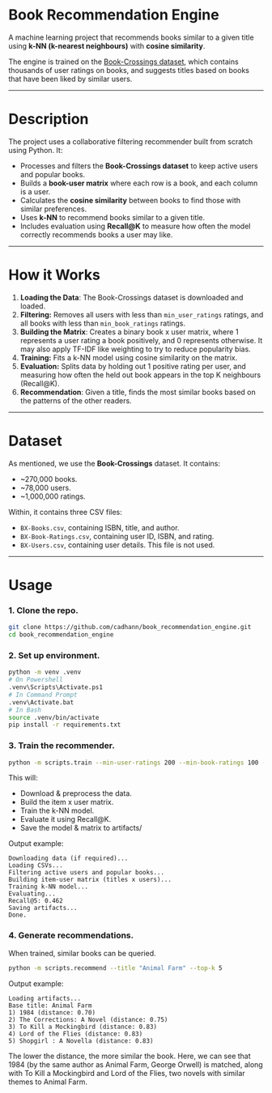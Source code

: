 # Book Recommendation Engine

A machine learning project that recommends books similar to a given title using **k-NN (k-nearest neighbours)** with **cosine similarity**.

The engine is trained on the [Book-Crossings dataset](https://cdn.freecodecamp.org/project-data/books/book-crossings.zip), which contains thousands of user ratings on books, and suggests titles based on books that have been liked by similar users.

---

# Description

The project uses a collaborative filtering recommender built from scratch using Python.
It:
- Processes and filters the **Book-Crossings dataset** to keep active users and popular books.
- Builds a **book-user matrix** where each row is a book, and each column is a user.
- Calculates the **cosine similarity** between books to find those with similar preferences.
- Uses **k-NN** to recommend books similar to a given title.
- Includes evaluation using **Recall@K** to measure how often the model correctly recommends books a user may like.

---

# How it Works
1. **Loading the Data**: The Book-Crossings dataset is downloaded and loaded.
2. **Filtering:** Removes all users with less than `min_user_ratings` ratings, and all books with less than `min_book_ratings` ratings.
3. **Building the Matrix**: Creates a binary book x user matrix, where 1 represents a user rating a book positively, and 0 represents otherwise. It may also apply TF-IDF like weighting to try to reduce popularity bias.
4. **Training:** Fits a k-NN model using cosine similarity on the matrix.
5. **Evaluation:** Splits data by holding out 1 positive rating per user, and measuring how often the held out book appears in the top K neighbours (Recall@K).
6. **Recommendation**: Given a title, finds the most similar books based on the patterns of the other readers.

---

# Dataset
As mentioned, we use the **Book-Crossings** dataset. It contains:

- ~270,000 books.
- ~78,000 users.
- ~1,000,000 ratings.

Within, it contains three CSV files:
- `BX-Books.csv`, containing ISBN, title, and author.
- `BX-Book-Ratings.csv`, containing user ID, ISBN, and rating.
- `BX-Users.csv`, containing user details. This file is not used.

---

# Usage

### 1. Clone the repo.
```bash
git clone https://github.com/cadhann/book_recommendation_engine.git
cd book_recommendation_engine
```

### 2. Set up environment.
```bash
python -m venv .venv
# On Powershell
.venv\Scripts\Activate.ps1
# In Command Prompt
.venv\Activate.bat
# In Bash
source .venv/bin/activate
pip install -r requirements.txt
```

### 3. Train the recommender.
```bash
python -m scripts.train --min-user-ratings 200 --min-book-ratings 100 --k 5
```
This will:
- Download & preprocess the data.
- Build the item x user matrix.
- Train the k-NN model.
- Evaluate it using Recall@K.
- Save the model & matrix to artifacts/

Output example:
```
Downloading data (if required)...
Loading CSVs...
Filtering active users and popular books...
Building item-user matrix (titles x users)...
Training k-NN model...
Evaluating...
Recall@5: 0.462
Saving artifacts...
Done.
```

### 4. Generate recommendations.
When trained, similar books can be queried.
```bash
python -m scripts.recommend --title "Animal Farm" --top-k 5
```

Output example:
```
Loading artifacts...
Base title: Animal Farm
1) 1984 (distance: 0.70)
2) The Corrections: A Novel (distance: 0.75)
3) To Kill a Mockingbird (distance: 0.83)
4) Lord of the Flies (distance: 0.83)
5) Shopgirl : A Novella (distance: 0.83)
```

The lower the distance, the more similar the book. Here, we can see that 1984 (by the same author as Animal Farm, George Orwell) is matched, along with To Kill a Mockingbird and Lord of the Flies, two novels with similar themes to Animal Farm.